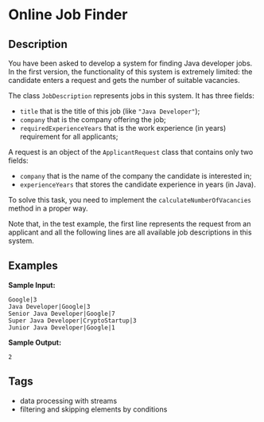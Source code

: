 # Online Job Finder

## Description
You have been asked to develop a system for finding Java developer jobs. In the first version, the functionality of this system is extremely limited: the candidate enters a request and gets the number of suitable vacancies.

The class `JobDescription` represents jobs in this system. It has three fields:

- `title` that is the title of this job (like `"Java Developer"`);
- `company` that is the company offering the job;
- `requiredExperienceYears` that is the work experience (in years) requirement for all applicants;

A request is an object of the `ApplicantRequest` class that contains only two fields:

- `company` that is the name of the company the candidate is interested in;
- `experienceYears` that stores the candidate experience in years (in Java).

To solve this task, you need to implement the `calculateNumberOfVacancies` method in a proper way.

Note that, in the test example, the first line represents the request from an applicant and all the following lines are all available job descriptions in this system.

## Examples
**Sample Input:**
```console
Google|3
Java Developer|Google|3
Senior Java Developer|Google|7
Super Java Developer|CryptoStartup|3
Junior Java Developer|Google|1
```

**Sample Output:**
```console
2
```

## Tags
- data processing with streams
- filtering and skipping elements by conditions